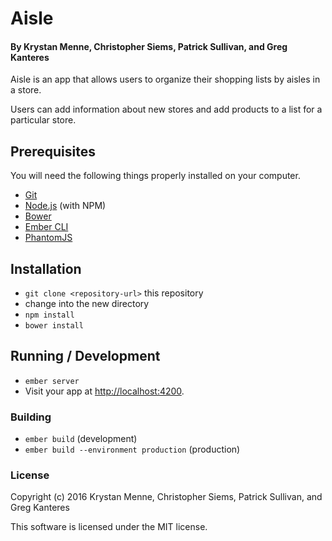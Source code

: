 # Aisle

#### By Krystan Menne, Christopher Siems, Patrick Sullivan, and Greg Kanteres

Aisle is an app that allows users to organize their shopping lists by aisles in a store.

Users can add information about new stores and add products to a list for a particular store.

## Prerequisites

You will need the following things properly installed on your computer.

* [Git](http://git-scm.com/)
* [Node.js](http://nodejs.org/) (with NPM)
* [Bower](http://bower.io/)
* [Ember CLI](http://www.ember-cli.com/)
* [PhantomJS](http://phantomjs.org/)

## Installation

* `git clone <repository-url>` this repository
* change into the new directory
* `npm install`
* `bower install`

## Running / Development

* `ember server`
* Visit your app at [http://localhost:4200](http://localhost:4200).

### Building

* `ember build` (development)
* `ember build --environment production` (production)

### License

Copyright (c) 2016 Krystan Menne, Christopher Siems, Patrick Sullivan, and Greg Kanteres

This software is licensed under the MIT license.
